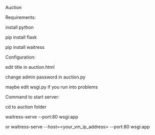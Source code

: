 Auction

Requirements:

install python

pip install flask

pip install waitress



Configuration: 

edit title in auction.html

change admin password in auction.py

maybe edit wsgi.py if you run into problems



Command to start server:

cd to auction folder 

waitress-serve --port:80 wsgi:app

or
waitress-serve --host=<your_vm_ip_address> --port:80 wsgi:app
